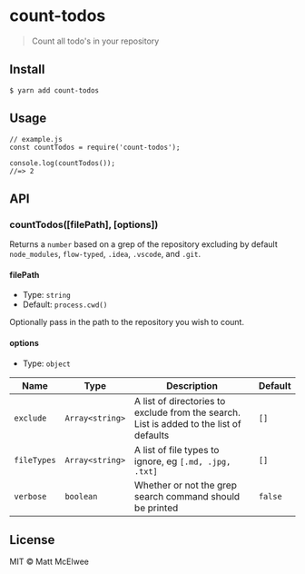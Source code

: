 # count-todos
> Count all todo's in your repository

## Install
```
$ yarn add count-todos
```

## Usage
```
// example.js
const countTodos = require('count-todos');

console.log(countTodos());
//=> 2 
```

## API

### countTodos([filePath], [options])
Returns a `number` based on a grep of the repository excluding by default `node_modules`, `flow-typed`, `.idea`, `.vscode`, and `.git`.

#### filePath
- Type: `string`
- Default: `process.cwd()`

Optionally pass in the path to the repository you wish to count.

#### options
- Type: `object`

| Name | Type | Description | Default 
| --- | --- | --- | ---
| `exclude` | `Array<string>` | A list of directories to exclude from the search. List is added to the list of defaults | `[]`
| `fileTypes` | `Array<string>` | A list of file types to ignore, eg `[.md, .jpg, .txt]` | `[]`
| `verbose` | `boolean` | Whether or not the grep search command should be printed | `false`

## License
MIT © Matt McElwee


